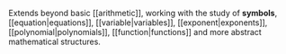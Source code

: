 Extends beyond basic [[arithmetic]], working with the study of **symbols**, [[equation|equations]], [[variable|variables]], [[exponent|exponents]], [[polynomial|polynomials]], [[function|functions]] and more abstract mathematical structures.